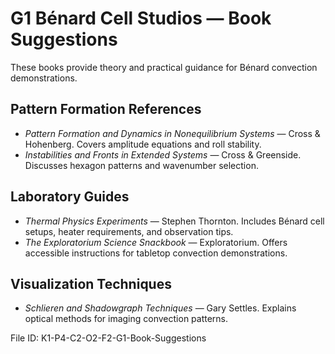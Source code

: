 # G1 Bénard Cell Studios — Book Suggestions

These books provide theory and practical guidance for Bénard convection demonstrations.

## Pattern Formation References
- *Pattern Formation and Dynamics in Nonequilibrium Systems* — Cross & Hohenberg. Covers amplitude equations and roll stability.
- *Instabilities and Fronts in Extended Systems* — Cross & Greenside. Discusses hexagon patterns and wavenumber selection.

## Laboratory Guides
- *Thermal Physics Experiments* — Stephen Thornton. Includes Bénard cell setups, heater requirements, and observation tips.
- *The Exploratorium Science Snackbook* — Exploratorium. Offers accessible instructions for tabletop convection demonstrations.

## Visualization Techniques
- *Schlieren and Shadowgraph Techniques* — Gary Settles. Explains optical methods for imaging convection patterns.

File ID: K1-P4-C2-O2-F2-G1-Book-Suggestions
